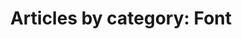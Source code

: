 ---
layout: blog_by_category
title: 'Articles by category: Font'
category: font
permalink: "/blog/category/font/"
image: /images/blog_cat/font.png
src: /images/blog_cat/font-pic.jpg
tagline: "<br>Our Blog"
---